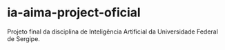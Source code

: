# ia-aima-project-oficial
Projeto final da disciplina de Inteligência Artificial da Universidade Federal de Sergipe.
